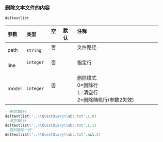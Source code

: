 ### 删除文本文件的内容

`deltextlist`

| 参数  | 类型      | 空   | 默认 | 注释                                                        |
| :---- | :-------- | :--- | :--- | :---------------------------------------------------------- |
| path  | `string`  | 否   |      | 文件路径                                                    |
| line  | `integer`  | 否   |      | 指定行                                                      |
| model | `integer` | 否   |      | 删除模式<br />0=删除行<br />1=清空行<br />2=删除随机行(参数2失效) |
```lua
--删除第0行
deltextlist('..\\QuestDiary\\abc.txt',1,0)
--清空第0行
deltextlist('..\\QuestDiary\\abc.txt',1,1)
--随机删除一行
deltextlist('..\\QuestDiary\\abc.txt',nil,2)
```

